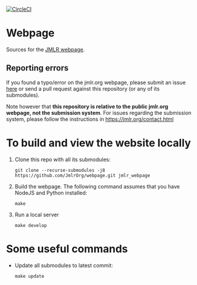 [![CircleCI](https://circleci.com/gh/JmlrOrg/webpage.svg?style=svg)](https://circleci.com/gh/JmlrOrg/webpage)

# Webpage
Sources for the [JMLR webpage](http://jmlr.org). 

## Reporting errors
If you found a typo/error on the jmlr.org webpage, please submit an issue [here](https://github.com/JmlrOrg/webpage/issues) or send a pull request against this repository (or any of its submodules).

Note however that **this repository is relative to the public jmlr.org webpage, not the submission system**. For issues regarding the submission system, please follow the instructions in https://jmlr.org/contact.html

# To build and view the website locally

  1. Clone this repo with all its submodules:
      ```
      git clone --recurse-submodules -j8 https://github.com/JmlrOrg/webpage.git jmlr_webpage
      ```

  2. Build the webpage. The following command assumes that you have NodeJS and Python installed:
 
      ```
      make
      ```

  3. Run a local server
 
      ```
      make develop
      ```


# Some useful commands


* Update all submodules to latest commit:

    ```
    make update
    ```

